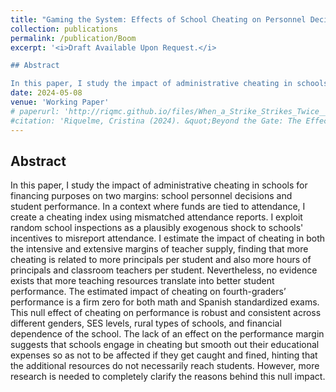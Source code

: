 ```yaml
---
title: "Gaming the System: Effects of School Cheating on Personnel Decisions and Student Performance"
collection: publications
permalink: /publication/Boom
excerpt: '<i>Draft Available Upon Request.</i>

## Abstract

In this paper, I study the impact of administrative cheating in schools for financing purposes on two margins: school personnel decisions and student performance. In a context where funds are tied to attendance, I create a cheating index using mismatched attendance reports. I exploit random school inspections as a plausibly exogenous shock to the incentives a school has to misreport attendance. I estimate the impact of cheating in both the intensive and extensive margins of teacher supply, finding that more cheating is related to more principals per student and also more hours of principals and classroom teachers per student. Nevertheless, no evidence exists that more teaching resources translate into better student performance. The estimated impact of cheating on fourth-graders’ performance is a firm zero for both math and Spanish standardized exams. This null effect of cheating on performance is robust and consistent across different genders, SES levels, rural types of schools, and financial dependence of the school. The lack of an effect on the performance margin suggests that schools engage in cheating but smooth out their educational expenses so as not to be affected if they get caught and fined, hinting that the additional resources do not necessarily reach students. However, more research is needed to completely clarify the reasons behind this null impact.'
date: 2024-05-08
venue: 'Working Paper'
# paperurl: 'http://riqmc.github.io/files/When_a_Strike_Strikes_Twice___Accepted JDE (1).pdf'
#citation: 'Riquelme, Cristina (2024). &quot;Beyond the Gate: The Effect of Grade Retention on Educational Trajectories.&quot; <i>Working Paper</i>.'
---
```


## Abstract

In this paper, I study the impact of administrative cheating in schools for financing purposes on two margins: school personnel decisions and student performance. In a context where funds are tied to attendance, I create a cheating index using mismatched attendance reports. I exploit random school inspections as a plausibly exogenous shock to schools' incentives to misreport attendance. I estimate the impact of cheating in both the intensive and extensive margins of teacher supply, finding that more cheating is related to more principals per student and also more hours of principals and classroom teachers per student. Nevertheless, no evidence exists that more teaching resources translate into better student performance. The estimated impact of cheating on fourth-graders’ performance is a firm zero for both math and Spanish standardized exams. This null effect of cheating on performance is robust and consistent across different genders, SES levels, rural types of schools, and financial dependence of the school. The lack of an effect on the performance margin suggests that schools engage in cheating but smooth out their educational expenses so as not to be affected if they get caught and fined, hinting that the additional resources do not necessarily reach students. However, more research is needed to completely clarify the reasons behind this null impact.